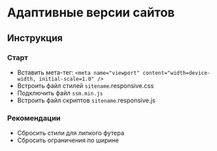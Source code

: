 # Адаптивные версии сайтов

## Инструкция

### Старт

- Вставить мета-тег: `<meta name="viewport" content="width=device-width, initial-scale=1.0" />`
- Встроить файл стилей `sitename`.responsive.css
- Подключить файл `ssm.min.js`
- Встроить файл скриптов `sitename`.responsive.js

### Рекомендации

- Сбросить стили для липкого футера
- Сбросить ограничения по ширине
